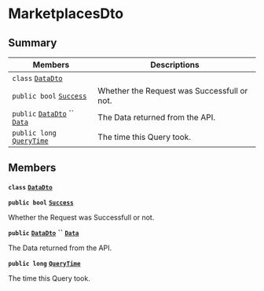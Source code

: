 # MarketplacesDto

## Summary

| Members                                                                                                                                                                                                                                                                           | Descriptions                                |
| --------------------------------------------------------------------------------------------------------------------------------------------------------------------------------------------------------------------------------------------------------------------------------- | ------------------------------------------- |
| `class` [`DataDto`](AtomicMarketApiClient--MarketPlaces--MarketplacesDto--DataDto.md)                                                                                                                                                                                             |                                             |
| `public bool` [`Success`](AtomicMarketApiClient--MarketPlaces--MarketplacesDto.md#class\_atomic\_market\_api\_client\_1\_1\_market\_places\_1\_1\_marketplaces\_dto\_1a506fb037fbb6bfe8f254c021a2c3cfac)                                                                          | Whether the Request was Successfull or not. |
| `public` [`DataDto`](AtomicMarketApiClient--MarketPlaces--MarketplacesDto--DataDto.md) `` [`Data`](AtomicMarketApiClient--MarketPlaces--MarketplacesDto.md#class\_atomic\_market\_api\_client\_1\_1\_market\_places\_1\_1\_marketplaces\_dto\_1a6ed89521b3da4f30d2ab82c36d0afd13) | The Data returned from the API.             |
| `public long` [`QueryTime`](AtomicMarketApiClient--MarketPlaces--MarketplacesDto.md#class\_atomic\_market\_api\_client\_1\_1\_market\_places\_1\_1\_marketplaces\_dto\_1a6cc7a06930fbe1e28eb7eed2599015c9)                                                                        | The time this Query took.                   |

## Members

**`class`** [**`DataDto`**](AtomicMarketApiClient--MarketPlaces--MarketplacesDto--DataDto.md)

**`public bool`** [**`Success`**](AtomicMarketApiClient--MarketPlaces--MarketplacesDto.md#class\_atomic\_market\_api\_client\_1\_1\_market\_places\_1\_1\_marketplaces\_dto\_1a506fb037fbb6bfe8f254c021a2c3cfac)

Whether the Request was Successfull or not.

**`public`** [**`DataDto`**](AtomicMarketApiClient--MarketPlaces--MarketplacesDto--DataDto.md) **``** [**`Data`**](AtomicMarketApiClient--MarketPlaces--MarketplacesDto.md#class\_atomic\_market\_api\_client\_1\_1\_market\_places\_1\_1\_marketplaces\_dto\_1a6ed89521b3da4f30d2ab82c36d0afd13)

The Data returned from the API.

**`public long`** [**`QueryTime`**](AtomicMarketApiClient--MarketPlaces--MarketplacesDto.md#class\_atomic\_market\_api\_client\_1\_1\_market\_places\_1\_1\_marketplaces\_dto\_1a6cc7a06930fbe1e28eb7eed2599015c9)

The time this Query took.
